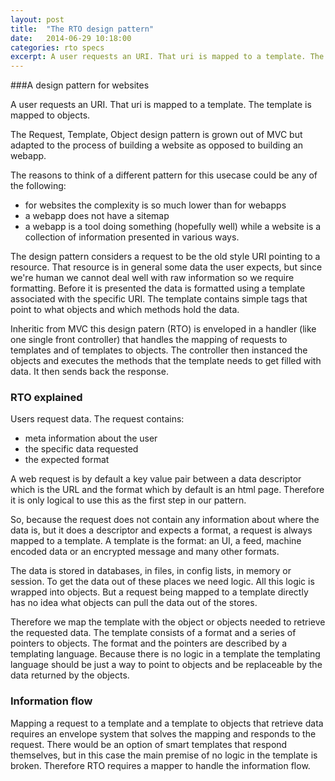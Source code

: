 ```yaml
---
layout: post
title:  "The RTO design pattern"
date:   2014-06-29 10:18:00
categories: rto specs
excerpt: A user requests an URI. That uri is mapped to a template. The template is mapped to objects.
---
```


###A design pattern for websites

A user requests an URI.
That uri is mapped to a template.
The template is mapped to objects.

The Request, Template, Object design pattern is grown out of MVC but adapted to the process of building a website as opposed to building an webapp.

The reasons to think of a different pattern for this usecase could be any of the following:

- for websites the complexity is so much lower than for webapps
- a webapp does not have a sitemap
- a webapp is a tool doing something (hopefully well) while a website is a collection of information presented in various ways.

The design pattern considers a request to be the old style URI pointing to a resource. That resource is in general some data the user expects, but since we're human we cannot deal well with raw information so we require formatting. Before it is presented the data is formatted using a template associated with the specific URI. The template contains simple tags that point to what objects and which methods hold the data.

Inheritic from MVC this design patern (RTO) is enveloped in a handler (like one single front controller) that handles the mapping of requests to templates and of templates to objects. The controller then instanced the objects and executes the methods that the template needs to get filled with data. It then sends back the response.

### RTO explained

Users request data. The request contains:

- meta information about the user
- the specific data requested
- the expected format

A web request is by default a key value pair between a data descriptor which is the URL and the format which by default is an html page. Therefore it is only logical to use this as the first step in our pattern.

So, because the request does not contain any information about where the data is, but it does a descriptor and expects a format, a request is always mapped to a template. A template is the format: an UI, a feed, machine encoded data or an encrypted message and many other formats.

The data is stored in databases, in files, in config lists, in memory or session. To get the data out of these places we need logic. All this logic is wrapped into objects. But a request being mapped to a template directly has no idea what objects can pull the data out of the stores.

Therefore we map the template with the object or objects needed to retrieve the requested data. The template consists of a format and a series of pointers to objects. The format and the pointers are described by a templating language. Because there is no logic in a template the templating language should be just a way to point to objects and be replaceable by the data returned by the objects.

### Information flow

Mapping a request to a template and a template to objects that retrieve data requires an envelope system that solves the mapping and responds to the request. There would be an option of smart templates that respond themselves, but in this case the main premise of no logic in the template is broken. Therefore RTO requires a mapper to handle the information flow.






